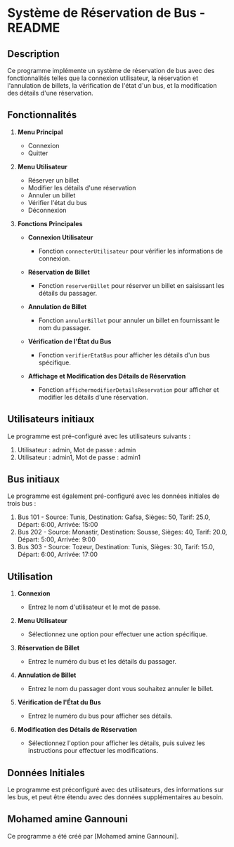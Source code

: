 # Système de Réservation de Bus - README

## Description

Ce programme implémente un système de réservation de bus avec des fonctionnalités telles que la connexion utilisateur, la réservation et l'annulation de billets, la vérification de l'état d'un bus, et la modification des détails d'une réservation.

## Fonctionnalités

1. **Menu Principal**
   - Connexion
   - Quitter

2. **Menu Utilisateur**
   - Réserver un billet
   - Modifier les détails d'une réservation
   - Annuler un billet
   - Vérifier l'état du bus
   - Déconnexion

3. **Fonctions Principales**

   - **Connexion Utilisateur**
     - Fonction `connecterUtilisateur` pour vérifier les informations de connexion.

   - **Réservation de Billet**
     - Fonction `reserverBillet` pour réserver un billet en saisissant les détails du passager.

   - **Annulation de Billet**
     - Fonction `annulerBillet` pour annuler un billet en fournissant le nom du passager.

   - **Vérification de l'État du Bus**
     - Fonction `verifierEtatBus` pour afficher les détails d'un bus spécifique.

   - **Affichage et Modification des Détails de Réservation**
     - Fonction `affichermodifierDetailsReservation` pour afficher et modifier les détails d'une réservation.
## Utilisateurs initiaux

   Le programme est pré-configuré avec les utilisateurs suivants :

   1. Utilisateur : admin, Mot de passe : admin
   2. Utilisateur : admin1, Mot de passe : admin1

## Bus initiaux

   Le programme est également pré-configuré avec les données initiales de trois bus :

   1. Bus 101 - Source: Tunis, Destination: Gafsa, Sièges: 50, Tarif: 25.0, Départ: 6:00, Arrivée: 15:00
   2. Bus 202 - Source: Monastir, Destination: Sousse, Sièges: 40, Tarif: 20.0, Départ: 5:00, Arrivée: 9:00
   3. Bus 303 - Source: Tozeur, Destination: Tunis, Sièges: 30, Tarif: 15.0, Départ: 6:00, Arrivée: 17:00

## Utilisation

1. **Connexion**
   - Entrez le nom d'utilisateur et le mot de passe.

2. **Menu Utilisateur**
   - Sélectionnez une option pour effectuer une action spécifique.

3. **Réservation de Billet**
   - Entrez le numéro du bus et les détails du passager.

4. **Annulation de Billet**
   - Entrez le nom du passager dont vous souhaitez annuler le billet.

5. **Vérification de l'État du Bus**
   - Entrez le numéro du bus pour afficher ses détails.

6. **Modification des Détails de Réservation**
   - Sélectionnez l'option pour afficher les détails, puis suivez les instructions pour effectuer les modifications.

## Données Initiales

Le programme est préconfiguré avec des utilisateurs, des informations sur les bus, et peut être étendu avec des données supplémentaires au besoin.

## Mohamed amine Gannouni

Ce programme a été créé par [Mohamed amine Gannouni].
